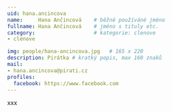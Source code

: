 ```yaml
---
uid: hana.ancincova
name:     Hana Ančincová  	# běžně používáné jméno
fullname: Hana Ančincová 	# jméno s tituly etc.
category:                   # kategorie: clenove
- clenove

img: people/hana-ancincova.jpg   # 165 x 220
description: Pirátka # kratký popis, max 160 znaků
mail:
- hana.ancincova@pirati.cz
profiles:
  facebook: https://www.facebook.com
---
```


xxx
